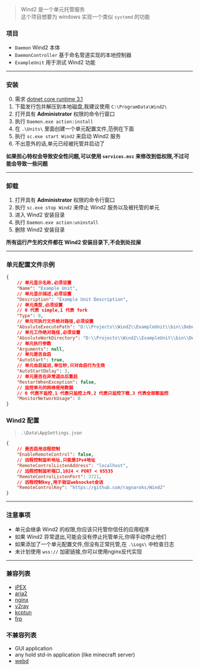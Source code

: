> Wind2 是一个单元托管服务  
> 这个项目想要为 windows 实现一个类似 `systemd` 的功能

### 项目
- `Daemon` Wind2 本体
- `DaemonController` 基于命名管道实现的本地控制器
- `ExampleUnit` 用于测试 Wind2 功能

****

### 安装
0. 需求 [dotnet core runtime 3.1](https://dotnet.microsoft.com/download/dotnet-core/3.1)
1. 下载发行包并解压到本地磁盘,我建议使用 `C:\ProgramData\Wind2\`
2. 打开具有 **Administrator** 权限的命令行窗口
3. 执行 `Daemon.exe action:install`
4. 在 `.\Units\` 里面创建一个单元配置文件,范例在下面
5. 执行 `sc.exe start Wind2` 来启动 Wind2 服务
6. 不出意外的话,单元已经被托管并启动了

**如果担心特权会导致安全性问题,可以使用 `services.msc` 来修改到低权限,不过可能会导致一些问题**

****

### 卸载
1. 打开具有 **Administrator** 权限的命令行窗口
2. 执行 `sc.exe stop Wind2` 来停止 Wind2 服务以及被托管的单元
3. 进入 Wind2 安装目录
4. 执行 `Daemon.exe action:uninstall`
5. 删除 Wind2 安装目录

**所有运行产生的文件都在 Wind2 安装目录下,不会到处拉屎**

****

### 单元配置文件示例
```json
{
    // 单元显示名称,必须设置
    "Name": "Example Unit",
    // 单元显示描述,必须设置
    "Description": "Example Unit Description",
    // 单元类型,必须设置
    // 0 代表 simple,1 代表 fork
    "Type": 0,
    // 单元可执行文件绝对路径,必须设置
    "AbsoluteExecutePath": "D:\\Projects\\Wind2\\ExampleUnit\\bin\\Debug\\netcoreapp3.1\\ExampleUnit.exe",
    // 单元工作绝对路径,必须设置
    "AbsoluteWorkDirectory": "D:\\Projects\\Wind2\\ExampleUnit\\bin\\Debug\\netcoreapp3.1",
    // 单元执行参数
    "Arguments": null,
    // 单元是否自启
    "AutoStart": true,
    // 单元自启延迟,单位秒,只对自启行为生效
    "AutoStartDelay": 3,
    // 单元是否在异常退出后重启
    "RestartWhenException": false,
    // 监控单元的网络使用数据
    // 0 代表不监控,1 代表只监控上传,2 代表只监控下载,3 代表全部都监控
    "MonitorNetworkUsage": 0
}
```

### Wind2 配置
> `.\Data\AppSettings.json`
```json
{
    // 是否启用远程控制
    "EnableRemoteControl": false,
    // 远程控制监听地址,只能是IPv4地址
    "RemoteControlListenAddress": "localhost",
    // 远程控制监听端口,1024 < PORT < 65535
    "RemoteControlListenPort": 3721,
    // 远程控制key,用于验证websocket会话
    "RemoteControlKey": "https://github.com/ragnaroks/Wind2"
}
```

****

### 注意事项
- 单元会继承 Wind2 的权限,你应该只托管你信任的应用程序
- 如果 Wind2 异常退出,可能会没有停止托管单元,你得手动停止他们
- 如果添加了一个单元配置文件,但没有正常托管,在 `.\Logs\` 中检查日志
- 未计划使用 `wss://` 加密链接,你可以使用nginx反代实现

****

### 兼容列表
- [iPEX](https://github.com/ragnaroks/ipex)
- [aria2](https://github.com/aria2/aria2)
- [nginx](https://github.com/nginx/nginx)
- [v2ray](https://github.com/v2ray/v2ray-core)
- [kcptun](https://github.com/xtaci/kcptun)
- [frp](https://github.com/fatedier/frp)

### 不兼容列表
- GUI application
- any hold std-in application (like minecraft server)
- [webd](https://webd.cf/)
